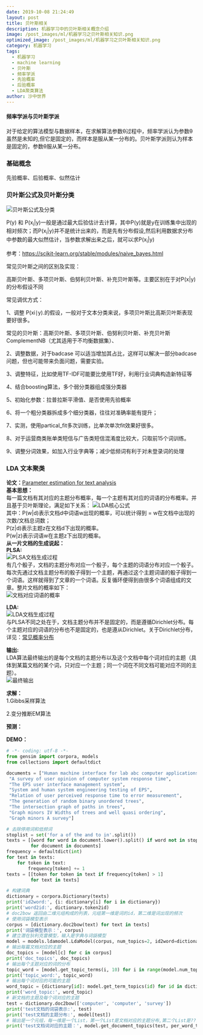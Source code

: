 ```yaml
---
date: 2019-10-08 21:24:49
layout: post
title: 贝叶斯相关
description: 机器学习中的贝叶斯相关概念介绍
image: /post_images/ml/机器学习之贝叶斯相关知识.png
optimized_image: /post_images/ml/机器学习之贝叶斯相关知识.png
category: 机器学习
tags:
  - 机器学习
  - machine learning
  - 贝叶斯
  - 频率学派
  - 先验概率
  - 后验概率
  - LDA聚类算法
author: 沙中世界
---
```


#### 频率学派与贝叶斯学派 ####
对于给定的算法模型与数据样本，在求解算法参数θ过程中，频率学派认为参数θ虽然是未知的,但它是固定的，而样本是服从某一分布的。贝叶斯学派则认为样本是固定的，参数θ服从某一分布。

### 基础概念
先验概率、后验概率、似然估计

### 贝叶斯公式及贝叶斯分类 ###
![贝叶斯公式及分类](/my_docs/ml/images/5_1-1.jpg)

P(y) 和 P(x<sub>i</sub>\|y)一般是通过最大后验估计去计算，其中P(y)就是y在训练集中出现的相对频次；而P(x<sub>i</sub>\|y)并不是统计出来的，而是先有分布假设,然后利用数据求分布中参数的最大似然估计，当参数求解出来之后，就可以求P(x<sub>i</sub>\|y)

参考：https://scikit-learn.org/stable/modules/naive_bayes.html

常见贝叶斯之间的区别及实现：

高斯贝叶斯、多项贝叶斯、伯努利贝叶斯、补充贝叶斯等。主要区别在于对P(x\|y)的分布假设不同

常见调优方式：

1、调整 P(xi∣y).的假设，一般对于文本分类来说，多项贝叶斯比高斯贝叶斯表现要好很多。

常见的贝叶斯：高斯贝叶斯、多项贝叶斯、伯努利贝叶斯、补充贝叶斯ComplementNB（尤其适用于不均衡数据集）、

2、调整数据，对于badcase 可以适当增加其占比，这样可以解决一部分badcase问题，但也可能带来负面问题，需要实验。

3、调整特征，比如使用TF-IDF可能要比使用TF好，利用行业词典构造新特征等

4、结合boosting算法，多个弱分类器组成强分类器

5、初始化参数：拉普拉斯平滑值、是否使用先验概率

6、将一个粗分类器拆成多个细分类器，往往对准确率能有提升；

7、实测，使用partical_fit多次训练，比单次单次fit效果好很多。

8、对于运营商类账单类短信与广告类短信混淆度比较大，只取前15个词训练。

9、调整分词效果，如加入行业字典等；减少低频词有利于对未登录词的处理

### LDA 文本聚类 ###
**论文：**[Parameter estimation for text analysis](http://www.arbylon.net/publications/text-est.pdf)<br>
**基本思想：**<br>
每一篇文档有其对应的主题分布概率，每一个主题有其对应的词语的分布概率。并且基于贝叶斯理论，满足如下关系：
![LDA核心公式](/my_docs/ml/images/5_1-2.jpg)<br>
其中：P(w|d)表示文档d中词语w出现的概率，可以统计得到 = w在文档中出现的次数/文档总词数；<br>
P(z|d)表示主题z在文档d下出现的概率。<br>
P(w|z)表示词语w在主题z下出现的概率。<br>
**从一片文档的生成说起：**<br>
**PLSA:**<br>
![PLSA文档生成过程](/my_docs/ml/images/5_1-3.jpg)<br>
有几个骰子，文档的主题分布对应一个骰子，每个主题的词语分布对应一个骰子。每次先通过文档主题分布的骰子得到一个主题，再通过这个主题词语的骰子得到一个词语。这样就得到了文章的一个词语。反复循环便得到由很多个词语组成的文章。整片文档的概率如下：<br>
![文档对应词语的概率](/my_docs/ml/images/5_1-4.jpg)<br>

**LDA:**<br>
![LDA文档生成过程](/my_docs/ml/images/5_1-5.jpg)<br>
与PLSA不同之处在于，文档主题分布并不是固定的，而是遵循Dirichlet分布。每个主题对应的词语的分布也不是固定的，也是遵从Dirichlet。关于Dirichlet分布，详见：[常见概率分布](/my_docs/ml/4.md)

**输出:<br>**
LDA算法最终输出的是每个文档的主题分布以及这个文档中每个词对应的主题（具体到某篇文档的某个词，只对应一个主题；同一个词在不同文档可能对应不同的主题）。<br>
![最终输出](/my_docs/ml/images/5_1-6.jpg)

**求解：**<br>
1.Gibbs采样算法

2.变分推断EM算法

**预测：**<br>

**DEMO：**

```Python
# -*- coding: utf-8 -*-
from gensim import corpora, models
from collections import defaultdict

documents = ["Human machine interface for lab abc computer applications",
 "A survey of user opinion of computer system response time",
 "The EPS user interface management system",
 "System and human system engineering testing of EPS",
 "Relation of user perceived response time to error measurement",
 "The generation of random binary unordered trees",
 "The intersection graph of paths in trees",
 "Graph minors IV Widths of trees and well quasi ordering",
 "Graph minors A survey"]

# 去除停用词和低频词
stoplist = set('for a of the and to in'.split())
texts = [[word for word in document.lower().split() if word not in stoplist]
         for document in documents]
frequency = defaultdict(int)
for text in texts:
    for token in text:
        frequency[token] += 1
texts = [[token for token in text if frequency[token] > 1]
         for text in texts]

# 构建词典
dictionary = corpora.Dictionary(texts)
print('id2word:', {i: dictionary[i] for i in dictionary})
print('word2id:', dictionary.token2id)
# doc2bow 返回由二维元组构成的列表，元组第一维是词的id，第二维是词出现的频次
# 使用词袋模型表示
corpus = [dictionary.doc2bow(text) for text in texts]
print('词袋模型表示：', corpus)
# 建立潜在狄利克雷模型，输入是字典与词袋模型
model = models.ldamodel.LdaModel(corpus, num_topics=2, id2word=dictionary)
# 输出每篇文档对应的主题
doc_topics = [model[c] for c in corpus]
print('doc_topics', doc_topics)
# 输出每个主题对应的词的分布
topic_word = [model.get_topic_terms(i, 10) for i in range(model.num_topics)]
print('topic_word:', topic_word)
# 输出每个词对应的可能的主题
word_topic = {dictionary[id]: model.get_term_topics(id) for id in dictionary}
print('word_topic:', word_topic)
# 新文档的主题及每个词对应的主题
test = dictionary.doc2bow(['computer', 'computer', 'survey'])
print('test文档的词袋表示:', test)
print('test文档的主题分布:', model[test])
# 输出是一个元组，每一维是一个List，第一个List是文档对应的主题分布,第二个List是??，第三个List是文档每个词对应的主题分布
print('test文档词对应的主题：', model.get_document_topics(test, per_word_topics=True))
```
